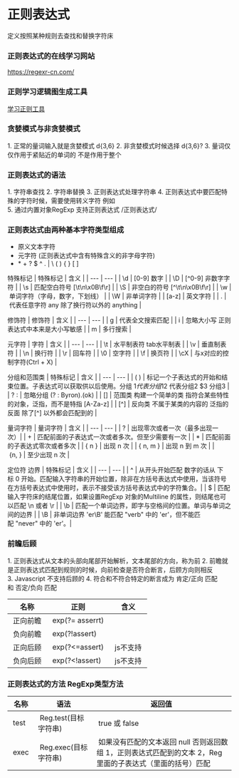 # 正则表达式
定义按照某种规则去查找和替换字符床

### 正则表达式的在线学习网站
https://regexr-cn.com/

### 正则学习逻辑图生成工具
[学习正则工具](https://regexper.com/)

### 贪婪模式与非贪婪模式
1. 正常的量词输入就是贪婪模式 d{3,6}
2. 非贪婪模式时候选择 d{3,6}?
3. 量词仅仅作用于紧贴近的单词的 不是作用于整个


### 正则表达式的语法
1. 字符串查找
2. 字符串替换
3. 正则表达式处理字符串
4. 正则表达式中要匹配特殊的字符时候，需要使用转义字符 例如 \
5. 通过内置对象RegExp 支持正则表达式 /正则表达式/

### 正则表达式由两种基本字符类型组成
- 原义文本字符
- 元字符 (正则表达式中含有特殊含义的非字母字符)
- \* + ? $ ^ . | \\ ( ) { } [ ]  

特殊标记
| 特殊标记 | 含义 |
| --- | --- |
| \d | [0-9] 数字 |
| \D | [^0-9] 非数字字符 |
| \s | 匹配空白符号 [\t\n\x0B\f\r] |
| \S | 非空白的符号 [^\t\n\x0B\f\r] |
| \w | 单词字符（字母，数字，下划线） |
| \W | 非单词字符 |
| [a-z] | 英文字符 |
| . | 代表任意字符 any 除了换行符以外的 anything |

修饰符
| 修饰符 | 含义 |
| --- | --- |
| g | 代表全文搜索匹配 |
| i | 忽略大小写 正则表达式中本来是大小写敏感 |
| m | 多行搜索 |

元字符
| 字符 | 含义 |
| --- | --- |
| \t | 水平制表符 tab水平制表 |
| \v | 垂直制表符 |
| \n | 换行符 |
| \r | 回车符 |
| \0 | 空字符 |
| \f | 换页符 |
| \cX | 与x对应的控制字符(Ctrl + X) |

分组和范围类
| 特殊标记 | 含义 |
| --- | --- |
| ( ) | 标记一个子表达式的开始和结束位置。子表达式可以获取供以后使用。分组 $1 代表分组1 $2 代表分组2 $3 分组3 |
| ? : | 忽略分组 (? : Byron).(ok) |
| [] | 范围类 构建一个简单的类 指符合某些特性的对象，泛指，而不是特指 [A-Za-z] |
| [^] | 反向类 不属于某类的内容的 泛指的反面 除了[^] 以外都会匹配到的 |

量词字符
| 量词字符 | 含义 |
| --- | --- |
| ? | 出现零次或者一次（最多出现一次）|
| + | 匹配前面的子表达式一次或者多次。但至少需要有一次 |
| * | 匹配前面的子表达式零次或者多次 |
| { n } | 出现 n 次 |
| { n, m } | 出现 n 到 m 次 |
| {n, } | 至少出现 n 次 |

定位符 边界
| 特殊标记 | 含义 |
| --- | --- |
| ^ | 从开头开始匹配 数字的话从 下标 0 开始。匹配输入字符串的开始位置，除非在方括号表达式中使用，当该符号在方括号表达式中使用时，表示不接受该方括号表达式中的字符集合。|
| $ | 匹配输入字符床的结尾位置，如果设置RegExp 对象的Multiline 的属性，则结尾也可以匹配 \n 或者 \r |
| \b | 匹配一个单词边界，即字与空格间的位置。单词与单词之间的边界 |
| \B | 非单词边界 'er\B' 能匹配 "verb" 中的 'er'，但不能匹配 "never" 中的 'er'。|

### 前瞻后顾
1. 正则表达式从文本的头部向尾部开始解析，文本尾部的方向，称为前
2. 前瞻就是正则表达式匹配到规则的时候，向前检查是否符合断言，后顾方向则相反
3. Javascript 不支持后顾的
4. 符合和不符合特定的断言成为 肯定/正向 匹配和 否定/负向 匹配

| 名称 | 正则 | 含义 |
| --- | --- | --- |
| 正向前瞻 | exp(?= asserrt) | |
| 负向前瞻 | exp(?!assert) | |
| 正向后顾 | exp(?<=assert) | js不支持 |
| 负向后顾 | exp(?<!assert) | js不支持 |

### 正则表达式的方法 RegExp类型方法

| 名称 | 语法 | 返回值  |
| --- | --- | --- |
| test | Reg.test(目标字符串) | true 或 false |
| exec | Reg.exec(目标字符串) | 如果没有匹配的文本返回 null 否则返回数组 1，正则表达式匹配到的文本 2，Reg里面的子表达式（里面的括号）匹配
